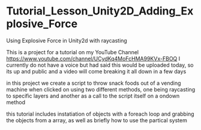# Tutorial_Lesson_Unity2D_Adding_Explosive_Force
 Using Explosive Force in Unity2d  with raycasting 

This is a project for a tutorial on my YouTube Channel https://www.youtube.com/channel/UCydKq4MoFcHMA99KVx-FBOQ 
I currently do not have a voice but had said this would be uploaded today, so its up and public and a video will come breaking it all down in a few days 


in this project we create a script to throw snack foods out of a vending machine when clicked on using two different methods, one being raycasting to specific layers and another as a call to the script itself on a ondown method

this tutorial includes instatiation of objects with a foreach loop and grabbing the objects from a array, as well as briefly how to use the partical system 
